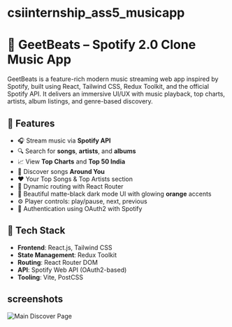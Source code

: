 # csiinternship_ass5_musicapp
# 🎵 GeetBeats – Spotify 2.0 Clone Music App

GeetBeats is a feature-rich modern music streaming web app inspired by Spotify, built using React, Tailwind CSS, Redux Toolkit, and the official Spotify API. It delivers an immersive UI/UX with music playback, top charts, artists, album listings, and genre-based discovery.

## 🌟 Features

- 🎧 Stream music via **Spotify API**
- 🔍 Search for **songs**, **artists**, and **albums**
- 📈 View **Top Charts** and **Top 50 India**
- 📍 Discover songs **Around You**
- ❤️ Your Top Songs & Top Artists section
- 🔄 Dynamic routing with React Router
- 🎨 Beautiful matte-black dark mode UI with glowing **orange** accents
- ⚙️ Player controls: play/pause, next, previous
- 🔐 Authentication using OAuth2 with Spotify

## 🔗 Tech Stack

- **Frontend**: React.js, Tailwind CSS
- **State Management**: Redux Toolkit
- **Routing**: React Router DOM
- **API**: Spotify Web API (OAuth2-based)
- **Tooling**: Vite, PostCSS

## screenshots

![Main Discover Page](https://user-images.githubusercontent.com/75b4c979-53d4-426b-a72d-8f2e1d0dbbbe)
